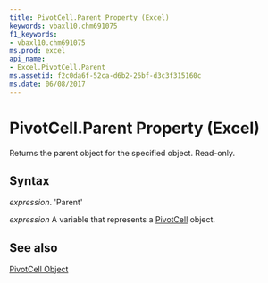 ```yaml
---
title: PivotCell.Parent Property (Excel)
keywords: vbaxl10.chm691075
f1_keywords:
- vbaxl10.chm691075
ms.prod: excel
api_name:
- Excel.PivotCell.Parent
ms.assetid: f2c0da6f-52ca-d6b2-26bf-d3c3f315160c
ms.date: 06/08/2017
---
```



# PivotCell.Parent Property (Excel)

Returns the parent object for the specified object. Read-only.


## Syntax

 _expression_. 'Parent'

 _expression_ A variable that represents a [PivotCell](./Excel.PivotCell.md) object.


## See also


[PivotCell Object](Excel.PivotCell.md)

